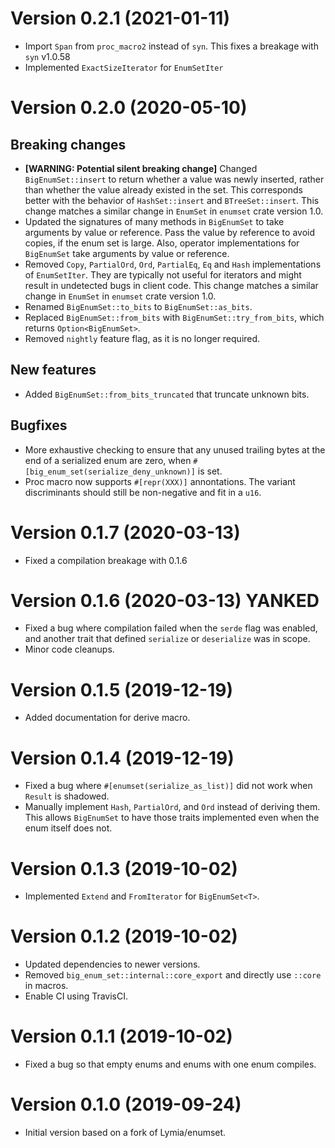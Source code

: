 # Version 0.2.1 (2021-01-11)
* Import `Span` from `proc_macro2` instead of `syn`. This fixes a breakage with `syn` v1.0.58
* Implemented `ExactSizeIterator` for `EnumSetIter`

# Version 0.2.0 (2020-05-10)

## Breaking changes
* **[WARNING: Potential silent breaking change]** Changed `BigEnumSet::insert` to
  return whether a value was newly  inserted, rather than whether the value
  already existed in the set. This corresponds better with the behavior of
  `HashSet::insert` and `BTreeSet::insert`. This change matches a similar change
  in `EnumSet` in `enumset` crate version 1.0.
* Updated the signatures of many methods in `BigEnumSet` to take arguments by
  value or reference. Pass the value by reference to avoid copies, if the enum set is
  large. Also, operator implementations for `BigEnumSet` take arguments by value or
  reference.
* Removed `Copy`, `PartialOrd`, `Ord`, `PartialEq`,
  `Eq` and `Hash` implementations of `EnumSetIter`. They are typically not useful
  for iterators and might result in undetected bugs in client code. This change
  matches a similar change in `EnumSet` in `enumset` crate version 1.0.
* Renamed `BigEnumSet::to_bits` to `BigEnumSet::as_bits`.
* Replaced `BigEnumSet::from_bits` with `BigEnumSet::try_from_bits`,
  which returns `Option<BigEnumSet>`.
* Removed `nightly` feature flag, as it is no longer required.

## New features
* Added `BigEnumSet::from_bits_truncated` that truncate unknown bits.

## Bugfixes
* More exhaustive checking to ensure that any unused trailing bytes at
  the end of a serialized enum are zero, when `#[big_enum_set(serialize_deny_unknown)]`
  is set.
* Proc macro now supports `#[repr(XXX)]` annontations. The variant discriminants should
  still be non-negative and fit in a `u16`.

# Version 0.1.7 (2020-03-13)
* Fixed a compilation breakage with 0.1.6

# Version 0.1.6 (2020-03-13) YANKED
* Fixed a bug where compilation failed when the `serde` flag was enabled, and
  another trait that defined `serialize` or `deserialize` was in scope.
* Minor code cleanups.

# Version 0.1.5 (2019-12-19)
* Added documentation for derive macro.

# Version 0.1.4 (2019-12-19)
* Fixed a bug where `#[enumset(serialize_as_list)]` did not work when `Result`
  is shadowed.
* Manually implement `Hash`, `PartialOrd`, and `Ord` instead of deriving them.
  This allows `BigEnumSet` to have those traits implemented even when the enum
  itself does not.

# Version 0.1.3 (2019-10-02)
* Implemented `Extend` and `FromIterator` for `BigEnumSet<T>`.

# Version 0.1.2 (2019-10-02)
* Updated dependencies to newer versions.
* Removed `big_enum_set::internal::core_export` and directly use `::core` in macros.
* Enable CI using TravisCI.

# Version 0.1.1 (2019-10-02)
* Fixed a bug so that empty enums and enums with one enum compiles.

# Version 0.1.0 (2019-09-24)
* Initial version based on a fork of Lymia/enumset.
